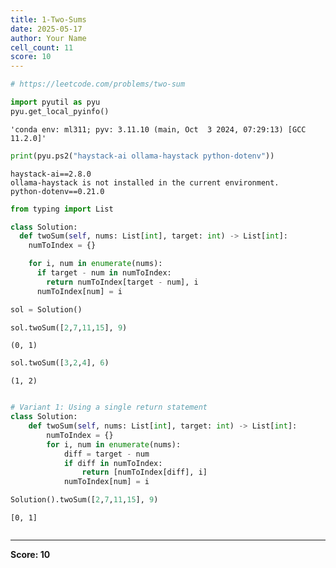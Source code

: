 ```yaml
---
title: 1-Two-Sums
date: 2025-05-17
author: Your Name
cell_count: 11
score: 10
---
```


```python
# https://leetcode.com/problems/two-sum
```


```python
import pyutil as pyu
pyu.get_local_pyinfo()
```




    'conda env: ml311; pyv: 3.11.10 (main, Oct  3 2024, 07:29:13) [GCC 11.2.0]'




```python
print(pyu.ps2("haystack-ai ollama-haystack python-dotenv"))
```

    haystack-ai==2.8.0
    ollama-haystack is not installed in the current environment.
    python-dotenv==0.21.0
    



```python
from typing import List

class Solution:
  def twoSum(self, nums: List[int], target: int) -> List[int]:
    numToIndex = {}

    for i, num in enumerate(nums):
      if target - num in numToIndex:
        return numToIndex[target - num], i
      numToIndex[num] = i
```


```python
sol = Solution()
```


```python
sol.twoSum([2,7,11,15], 9)
```




    (0, 1)




```python
sol.twoSum([3,2,4], 6)
```




    (1, 2)




```python

```


```python
# Variant 1: Using a single return statement
class Solution:
    def twoSum(self, nums: List[int], target: int) -> List[int]:
        numToIndex = {}
        for i, num in enumerate(nums):
            diff = target - num
            if diff in numToIndex:
                return [numToIndex[diff], i]
            numToIndex[num] = i
```


```python
Solution().twoSum([2,7,11,15], 9)
```




    [0, 1]




```python

```


---
**Score: 10**